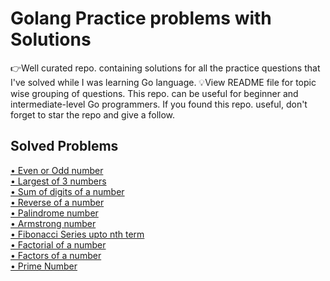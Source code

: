 # Golang Practice problems with Solutions
👉Well curated repo. containing solutions for all the practice questions that I've solved while I was learning Go language. 💡View README file for topic wise grouping of questions. This repo. can be useful for beginner and intermediate-level Go programmers. If you found this repo. useful, don't forget to star the repo and give a follow.

<h2>Solved Problems</h2>
<a href="https://github.com/Viztruth/Golang-Practice-problems-with-Solutions/blob/main/evenoroddnum.go">
    • Even or Odd number
</a><br>
<a href="https://github.com/Viztruth/Golang-Practice-problems-with-Solutions/blob/main/largestof3.go">
    • Largest of 3 numbers
</a><br>
<a href="https://github.com/Viztruth/Golang-Practice-problems-with-Solutions/blob/main/sumofdig.go">
    • Sum of digits of a number
</a><br>
<a href="https://github.com/Viztruth/Golang-Practice-problems-with-Solutions/blob/main/revanum.go">
    • Reverse of a number
</a><br>
<a href="https://github.com/Viztruth/Golang-Practice-problems-with-Solutions/blob/main/palindromenum.go">
    • Palindrome number
</a><br>
<a href="https://github.com/Viztruth/Golang-Practice-problems-with-Solutions/blob/main/armstrongnum.go">
    • Armstrong number
</a><br>
<a href="https://github.com/Viztruth/Golang-Practice-problems-with-Solutions/blob/main/fibonacciseries.go">
    • Fibonacci Series upto nth term
</a><br>
<a href="https://github.com/Viztruth/Golang-Practice-problems-with-Solutions/blob/main/factorial.go">
    • Factorial of a number
</a><br>
<a href="https://github.com/Viztruth/Golang-Practice-problems-with-Solutions/blob/main/factorsofnum.go">
    • Factors of a number
</a><br>
<a href="https://github.com/Viztruth/Golang-Practice-problems-with-Solutions/blob/main/primenum.go">
    • Prime Number
</a><br>

